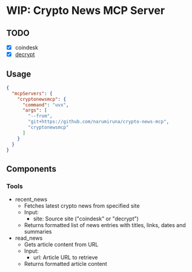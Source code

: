 # WIP: Crypto News MCP Server

## TODO

- [x] coindesk
- [x] [decrypt](https://decrypt.co/)

## Usage

```json
{
  "mcpServers": {
    "cryptonewsmcp": {
      "command": "uvx",
      "args": [
        "--from",
        "git+https://github.com/narumiruna/crypto-news-mcp",
        "cryptonewsmcp"
      ]
    }
  }
}
```

## Components

### Tools

- recent_news
  - Fetches latest crypto news from specified site
  - Input:
    - site: Source site ("coindesk" or "decrypt")
  - Returns formatted list of news entries with titles, links, dates and summaries
- read_news
  - Gets article content from URL
  - Input:
    - url: Article URL to retrieve
  - Returns formatted article content
